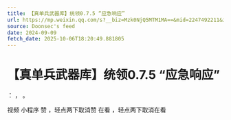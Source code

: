 ```yaml
---
title: 【真单兵武器库】统领0.7.5 “应急响应”
url: https://mp.weixin.qq.com/s?__biz=Mzk0NjQ5MTM1MA==&mid=2247492211&idx=1&sn=bee3ea07004ee0996a664ff984947a0c
source: Doonsec's feed
date: 2024-09-09
fetch_date: 2025-10-06T18:20:49.881805
---
```


# 【真单兵武器库】统领0.7.5 “应急响应”

：
，
。

视频
小程序
赞
，轻点两下取消赞
在看
，轻点两下取消在看